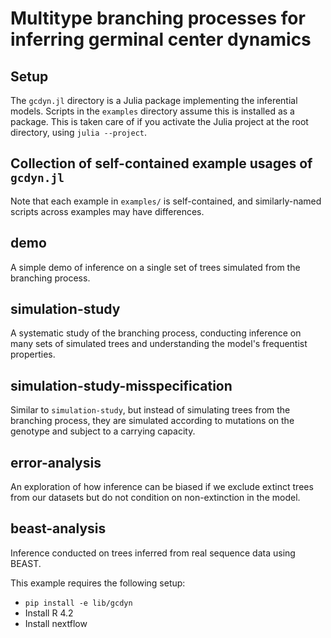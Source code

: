 # Multitype branching processes for inferring germinal center dynamics

## Setup

The `gcdyn.jl` directory is a Julia package implementing the inferential models.
Scripts in the `examples` directory assume this is installed as a package.
This is taken care of if you activate the Julia project at the root directory, using `julia --project`.

## Collection of self-contained example usages of `gcdyn.jl`

Note that each example in `examples/` is self-contained, and similarly-named scripts across examples may have differences.

## demo

A simple demo of inference on a single set of trees simulated from the branching process.

## simulation-study

A systematic study of the branching process, conducting inference on many sets of simulated trees and understanding the model's frequentist properties.

## simulation-study-misspecification

Similar to `simulation-study`, but instead of simulating trees from the branching process, they are simulated according to mutations on the genotype and subject to a carrying capacity.

## error-analysis

An exploration of how inference can be biased if we exclude extinct trees from our datasets but do not condition on non-extinction in the model.

## beast-analysis

Inference conducted on trees inferred from real sequence data using BEAST.

This example requires the following setup:

- `pip install -e lib/gcdyn`
- Install R 4.2
- Install nextflow